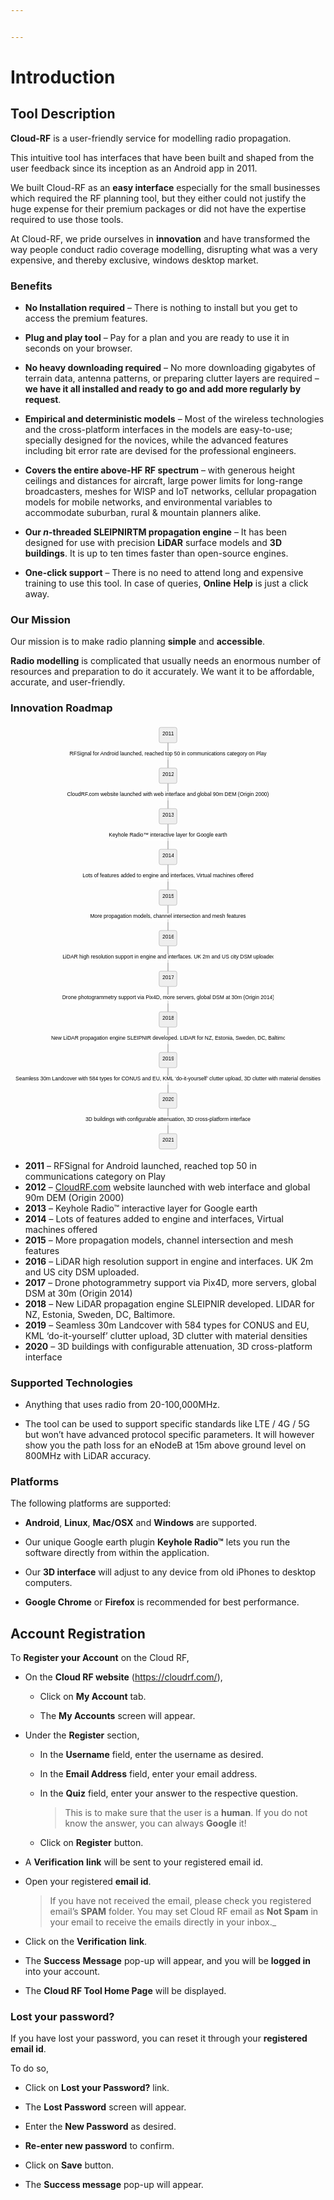 ```yaml
---


---
```


<h1 id="introduction">Introduction</h1>
<h2 id="tool-description">Tool Description</h2>
<p><strong>Cloud-RF</strong> is a user-friendly service for modelling radio propagation.</p>
<p>This intuitive tool has interfaces that have been built and shaped from the user feedback since its inception as an Android app in 2011.</p>
<p>We built Cloud-RF as an <strong>easy interface</strong> especially for the small businesses which required the RF planning tool, but they either could not justify the huge expense for their premium packages or did not have the expertise required to use those tools.</p>
<p>At Cloud-RF, we pride ourselves in <strong>innovation</strong> and have transformed the way people conduct radio coverage modelling, disrupting what was a very expensive, and thereby exclusive, windows desktop market.</p>
<h3 id="benefits">Benefits</h3>
<ul>
<li>
<p><strong>No Installation required</strong> – There is nothing to install but you get to access the premium features.</p>
</li>
<li>
<p><strong>Plug and play tool</strong> – Pay for a plan and you are ready to use it in seconds on your browser.</p>
</li>
<li>
<p><strong>No heavy downloading required</strong> – No more downloading gigabytes of terrain data, antenna patterns, or preparing clutter layers are required – <strong>we have it all installed and ready to go and add more regularly by request</strong>.</p>
</li>
<li>
<p><strong>Empirical and deterministic models</strong> – Most of the wireless technologies and the cross-platform interfaces in the models are easy-to-use; specially designed for the novices, while the advanced features including bit error rate are devised for the professional engineers.</p>
</li>
<li>
<p><strong>Covers the entire above-HF RF spectrum</strong> – with generous height ceilings and distances for aircraft, large power limits for long-range broadcasters, meshes for WISP and IoT networks, cellular propagation models for mobile networks, and environmental variables to accommodate suburban, rural &amp; mountain planners alike.</p>
</li>
<li>
<p><strong>Our <em>n</em>-threaded SLEIPNIRTM propagation engine</strong> – It has been designed for use with precision <strong>LiDAR</strong> surface models and <strong>3D buildings</strong>. It is up to ten times faster than open-source engines.</p>
</li>
<li>
<p><strong>One-click support</strong> – There is no need to attend long and expensive training to use this tool. In case of queries, <strong>Online</strong> <strong>Help</strong> is just a click away.</p>
</li>
</ul>
<h3 id="our-mission">Our Mission</h3>
<p>Our mission is to make radio planning <strong>simple</strong> and <strong>accessible</strong>.</p>
<p><strong>Radio modelling</strong> is complicated that usually needs an enormous number of resources and preparation to do it accurately. We want it to be affordable, accurate, and user-friendly.</p>
<h3 id="innovation-roadmap">Innovation Roadmap</h3>
<pre class=" language-mermaid"><svg id="mermaid-svg-BKJeuzxbtUsm4ZUx" width="100%" xmlns="http://www.w3.org/2000/svg" xmlns:xlink="http://www.w3.org/1999/xlink" height="1287.0400390625" style="max-width: 949.719970703125px;" viewBox="0 -0.0000019073486328125 949.719970703125 1287.0400390625"><style>#mermaid-svg-BKJeuzxbtUsm4ZUx{font-family:"trebuchet ms",verdana,arial,sans-serif;font-size:16px;fill:#000000;}#mermaid-svg-BKJeuzxbtUsm4ZUx .error-icon{fill:#552222;}#mermaid-svg-BKJeuzxbtUsm4ZUx .error-text{fill:#552222;stroke:#552222;}#mermaid-svg-BKJeuzxbtUsm4ZUx .edge-thickness-normal{stroke-width:2px;}#mermaid-svg-BKJeuzxbtUsm4ZUx .edge-thickness-thick{stroke-width:3.5px;}#mermaid-svg-BKJeuzxbtUsm4ZUx .edge-pattern-solid{stroke-dasharray:0;}#mermaid-svg-BKJeuzxbtUsm4ZUx .edge-pattern-dashed{stroke-dasharray:3;}#mermaid-svg-BKJeuzxbtUsm4ZUx .edge-pattern-dotted{stroke-dasharray:2;}#mermaid-svg-BKJeuzxbtUsm4ZUx .marker{fill:#666;stroke:#666;}#mermaid-svg-BKJeuzxbtUsm4ZUx .marker.cross{stroke:#666;}#mermaid-svg-BKJeuzxbtUsm4ZUx svg{font-family:"trebuchet ms",verdana,arial,sans-serif;font-size:16px;}#mermaid-svg-BKJeuzxbtUsm4ZUx .label{font-family:"trebuchet ms",verdana,arial,sans-serif;color:#000000;}#mermaid-svg-BKJeuzxbtUsm4ZUx .cluster-label text{fill:#333;}#mermaid-svg-BKJeuzxbtUsm4ZUx .cluster-label span{color:#333;}#mermaid-svg-BKJeuzxbtUsm4ZUx .label text,#mermaid-svg-BKJeuzxbtUsm4ZUx span{fill:#000000;color:#000000;}#mermaid-svg-BKJeuzxbtUsm4ZUx .node rect,#mermaid-svg-BKJeuzxbtUsm4ZUx .node circle,#mermaid-svg-BKJeuzxbtUsm4ZUx .node ellipse,#mermaid-svg-BKJeuzxbtUsm4ZUx .node polygon,#mermaid-svg-BKJeuzxbtUsm4ZUx .node path{fill:#eee;stroke:#999;stroke-width:1px;}#mermaid-svg-BKJeuzxbtUsm4ZUx .node .label{text-align:center;}#mermaid-svg-BKJeuzxbtUsm4ZUx .node.clickable{cursor:pointer;}#mermaid-svg-BKJeuzxbtUsm4ZUx .arrowheadPath{fill:#333333;}#mermaid-svg-BKJeuzxbtUsm4ZUx .edgePath .path{stroke:#666;stroke-width:1.5px;}#mermaid-svg-BKJeuzxbtUsm4ZUx .flowchart-link{stroke:#666;fill:none;}#mermaid-svg-BKJeuzxbtUsm4ZUx .edgeLabel{background-color:white;text-align:center;}#mermaid-svg-BKJeuzxbtUsm4ZUx .edgeLabel rect{opacity:0.5;background-color:white;fill:white;}#mermaid-svg-BKJeuzxbtUsm4ZUx .cluster rect{fill:hsl(210,66.6666666667%,95%);stroke:#26a;stroke-width:1px;}#mermaid-svg-BKJeuzxbtUsm4ZUx .cluster text{fill:#333;}#mermaid-svg-BKJeuzxbtUsm4ZUx .cluster span{color:#333;}#mermaid-svg-BKJeuzxbtUsm4ZUx div.mermaidTooltip{position:absolute;text-align:center;max-width:200px;padding:2px;font-family:"trebuchet ms",verdana,arial,sans-serif;font-size:12px;background:hsl(-160,0%,93.3333333333%);border:1px solid #26a;border-radius:2px;pointer-events:none;z-index:100;}#mermaid-svg-BKJeuzxbtUsm4ZUx:root{--mermaid-font-family:"trebuchet ms",verdana,arial,sans-serif;}#mermaid-svg-BKJeuzxbtUsm4ZUx flowchart{fill:apa;}</style><g><g class="output"><g class="clusters"></g><g class="edgePaths"><g class="edgePath LS-A LE-B" id="L-A-B" style="opacity: 1;"><path class="path" d="M474.8599853515625,54.2400016784668L474.8599853515625,92.36000156402588L474.8599853515625,130.48000144958496" marker-end="url(https://stackedit.io/app#arrowhead861)" style="fill:none"></path><defs><marker id="arrowhead861" viewBox="0 0 10 10" refX="9" refY="5" markerUnits="strokeWidth" markerWidth="8" markerHeight="6" orient="auto"><path d="M 0 0 L 10 5 L 0 10 z" class="arrowheadPath" style="stroke-width: 1; stroke-dasharray: 1, 0;"></path></marker></defs></g><g class="edgePath LS-B LE-C" id="L-B-C" style="opacity: 1;"><path class="path" d="M474.8599853515625,176.72000312805176L474.8599853515625,214.84000301361084L474.8599853515625,252.96000289916992" marker-end="url(https://stackedit.io/app#arrowhead862)" style="fill:none"></path><defs><marker id="arrowhead862" viewBox="0 0 10 10" refX="9" refY="5" markerUnits="strokeWidth" markerWidth="8" markerHeight="6" orient="auto"><path d="M 0 0 L 10 5 L 0 10 z" class="arrowheadPath" style="stroke-width: 1; stroke-dasharray: 1, 0;"></path></marker></defs></g><g class="edgePath LS-C LE-D" id="L-C-D" style="opacity: 1;"><path class="path" d="M474.8599853515625,299.2000045776367L474.8599853515625,337.3200044631958L474.8599853515625,375.4400043487549" marker-end="url(https://stackedit.io/app#arrowhead863)" style="fill:none"></path><defs><marker id="arrowhead863" viewBox="0 0 10 10" refX="9" refY="5" markerUnits="strokeWidth" markerWidth="8" markerHeight="6" orient="auto"><path d="M 0 0 L 10 5 L 0 10 z" class="arrowheadPath" style="stroke-width: 1; stroke-dasharray: 1, 0;"></path></marker></defs></g><g class="edgePath LS-D LE-E" id="L-D-E" style="opacity: 1;"><path class="path" d="M474.8599853515625,421.6800060272217L474.8599853515625,459.80000591278076L474.8599853515625,497.92000579833984" marker-end="url(https://stackedit.io/app#arrowhead864)" style="fill:none"></path><defs><marker id="arrowhead864" viewBox="0 0 10 10" refX="9" refY="5" markerUnits="strokeWidth" markerWidth="8" markerHeight="6" orient="auto"><path d="M 0 0 L 10 5 L 0 10 z" class="arrowheadPath" style="stroke-width: 1; stroke-dasharray: 1, 0;"></path></marker></defs></g><g class="edgePath LS-E LE-F" id="L-E-F" style="opacity: 1;"><path class="path" d="M474.8599853515625,544.1600074768066L474.8599853515625,582.2800073623657L474.8599853515625,620.4000072479248" marker-end="url(https://stackedit.io/app#arrowhead865)" style="fill:none"></path><defs><marker id="arrowhead865" viewBox="0 0 10 10" refX="9" refY="5" markerUnits="strokeWidth" markerWidth="8" markerHeight="6" orient="auto"><path d="M 0 0 L 10 5 L 0 10 z" class="arrowheadPath" style="stroke-width: 1; stroke-dasharray: 1, 0;"></path></marker></defs></g><g class="edgePath LS-F LE-G" id="L-F-G" style="opacity: 1;"><path class="path" d="M474.8599853515625,666.6400089263916L474.8599853515625,704.7600088119507L474.8599853515625,742.8800086975098" marker-end="url(https://stackedit.io/app#arrowhead866)" style="fill:none"></path><defs><marker id="arrowhead866" viewBox="0 0 10 10" refX="9" refY="5" markerUnits="strokeWidth" markerWidth="8" markerHeight="6" orient="auto"><path d="M 0 0 L 10 5 L 0 10 z" class="arrowheadPath" style="stroke-width: 1; stroke-dasharray: 1, 0;"></path></marker></defs></g><g class="edgePath LS-G LE-H" id="L-G-H" style="opacity: 1;"><path class="path" d="M474.8599853515625,789.1200103759766L474.8599853515625,827.2400102615356L474.8599853515625,865.3600101470947" marker-end="url(https://stackedit.io/app#arrowhead867)" style="fill:none"></path><defs><marker id="arrowhead867" viewBox="0 0 10 10" refX="9" refY="5" markerUnits="strokeWidth" markerWidth="8" markerHeight="6" orient="auto"><path d="M 0 0 L 10 5 L 0 10 z" class="arrowheadPath" style="stroke-width: 1; stroke-dasharray: 1, 0;"></path></marker></defs></g><g class="edgePath LS-H LE-I" id="L-H-I" style="opacity: 1;"><path class="path" d="M474.8599853515625,911.6000118255615L474.8599853515625,949.7200117111206L474.8599853515625,987.8400115966797" marker-end="url(https://stackedit.io/app#arrowhead868)" style="fill:none"></path><defs><marker id="arrowhead868" viewBox="0 0 10 10" refX="9" refY="5" markerUnits="strokeWidth" markerWidth="8" markerHeight="6" orient="auto"><path d="M 0 0 L 10 5 L 0 10 z" class="arrowheadPath" style="stroke-width: 1; stroke-dasharray: 1, 0;"></path></marker></defs></g><g class="edgePath LS-I LE-J" id="L-I-J" style="opacity: 1;"><path class="path" d="M474.8599853515625,1034.0800132751465L474.8599853515625,1072.2000131607056L474.8599853515625,1110.3200130462646" marker-end="url(https://stackedit.io/app#arrowhead869)" style="fill:none"></path><defs><marker id="arrowhead869" viewBox="0 0 10 10" refX="9" refY="5" markerUnits="strokeWidth" markerWidth="8" markerHeight="6" orient="auto"><path d="M 0 0 L 10 5 L 0 10 z" class="arrowheadPath" style="stroke-width: 1; stroke-dasharray: 1, 0;"></path></marker></defs></g><g class="edgePath LS-J LE-K" id="L-J-K" style="opacity: 1;"><path class="path" d="M474.8599853515625,1156.5600147247314L474.8599853515625,1194.6800146102905L474.8599853515625,1232.8000144958496" marker-end="url(https://stackedit.io/app#arrowhead870)" style="fill:none"></path><defs><marker id="arrowhead870" viewBox="0 0 10 10" refX="9" refY="5" markerUnits="strokeWidth" markerWidth="8" markerHeight="6" orient="auto"><path d="M 0 0 L 10 5 L 0 10 z" class="arrowheadPath" style="stroke-width: 1; stroke-dasharray: 1, 0;"></path></marker></defs></g></g><g class="edgeLabels"><g class="edgeLabel" transform="translate(474.8599853515625,92.36000156402588)" style="opacity: 1;"><g transform="translate(-298.4549865722656,-13.119999885559082)" class="label"><rect rx="0" ry="0" width="596.9099731445312" height="26.239999771118164"></rect><foreignObject width="596.9099731445312" height="26.239999771118164"><div xmlns="http://www.w3.org/1999/xhtml" style="display: inline-block; white-space: nowrap;"><span id="L-L-A-B" class="edgeLabel L-LS-A' L-LE-B">RFSignal for Android launched, reached top 50 in communications category on Play</span></div></foreignObject></g></g><g class="edgeLabel" transform="translate(474.8599853515625,214.84000301361084)" style="opacity: 1;"><g transform="translate(-304.364990234375,-13.119999885559082)" class="label"><rect rx="0" ry="0" width="608.72998046875" height="26.239999771118164"></rect><foreignObject width="608.72998046875" height="26.239999771118164"><div xmlns="http://www.w3.org/1999/xhtml" style="display: inline-block; white-space: nowrap;"><span id="L-L-B-C" class="edgeLabel L-LS-B' L-LE-C">CloudRF.com website launched with web interface and global 90m DEM (Origin 2000)</span></div></foreignObject></g></g><g class="edgeLabel" transform="translate(474.8599853515625,337.3200044631958)" style="opacity: 1;"><g transform="translate(-178.97247314453125,-13.119999885559082)" class="label"><rect rx="0" ry="0" width="357.9449462890625" height="26.239999771118164"></rect><foreignObject width="357.9449768066406" height="26.239999771118164"><div xmlns="http://www.w3.org/1999/xhtml" style="display: inline-block; white-space: nowrap;"><span id="L-L-C-D" class="edgeLabel L-LS-C' L-LE-D">Keyhole Radio™ interactive layer for Google earth</span></div></foreignObject></g></g><g class="edgeLabel" transform="translate(474.8599853515625,459.80000591278076)" style="opacity: 1;"><g transform="translate(-265.0199890136719,-13.119999885559082)" class="label"><rect rx="0" ry="0" width="530.0399780273438" height="26.239999771118164"></rect><foreignObject width="530.0399780273438" height="26.239999771118164"><div xmlns="http://www.w3.org/1999/xhtml" style="display: inline-block; white-space: nowrap;"><span id="L-L-D-E" class="edgeLabel L-LS-D' L-LE-E">Lots of features added to engine and interfaces, Virtual machines offered</span></div></foreignObject></g></g><g class="edgeLabel" transform="translate(474.8599853515625,582.2800073623657)" style="opacity: 1;"><g transform="translate(-237.86000061035156,-13.119999885559082)" class="label"><rect rx="0" ry="0" width="475.7200012207031" height="26.239999771118164"></rect><foreignObject width="475.7200012207031" height="26.239999771118164"><div xmlns="http://www.w3.org/1999/xhtml" style="display: inline-block; white-space: nowrap;"><span id="L-L-E-F" class="edgeLabel L-LS-E' L-LE-F">More propagation models, channel intersection and mesh features</span></div></foreignObject></g></g><g class="edgeLabel" transform="translate(474.8599853515625,704.7600088119507)" style="opacity: 1;"><g transform="translate(-318.1999816894531,-13.119999885559082)" class="label"><rect rx="0" ry="0" width="636.3999633789062" height="26.239999771118164"></rect><foreignObject width="636.3999633789062" height="26.239999771118164"><div xmlns="http://www.w3.org/1999/xhtml" style="display: inline-block; white-space: nowrap;"><span id="L-L-F-G" class="edgeLabel L-LS-F' L-LE-G">LiDAR high resolution support in engine and interfaces. UK 2m and US city DSM uploaded</span></div></foreignObject></g></g><g class="edgeLabel" transform="translate(474.8599853515625,827.2400102615356)" style="opacity: 1;"><g transform="translate(-318.97998046875,-13.119999885559082)" class="label"><rect rx="0" ry="0" width="637.9599609375" height="26.239999771118164"></rect><foreignObject width="637.9599609375" height="26.239999771118164"><div xmlns="http://www.w3.org/1999/xhtml" style="display: inline-block; white-space: nowrap;"><span id="L-L-G-H" class="edgeLabel L-LS-G' L-LE-H">Drone photogrammetry support via Pix4D, more servers, global DSM at 30m (Origin 2014)</span></div></foreignObject></g></g><g class="edgeLabel" transform="translate(474.8599853515625,949.7200117111206)" style="opacity: 1;"><g transform="translate(-352.42498779296875,-13.119999885559082)" class="label"><rect rx="0" ry="0" width="704.8499755859375" height="26.239999771118164"></rect><foreignObject width="704.8499755859375" height="26.239999771118164"><div xmlns="http://www.w3.org/1999/xhtml" style="display: inline-block; white-space: nowrap;"><span id="L-L-H-I" class="edgeLabel L-LS-H' L-LE-I">New LiDAR propagation engine SLEIPNIR developed. LIDAR for NZ, Estonia, Sweden, DC, Baltimore</span></div></foreignObject></g></g><g class="edgeLabel" transform="translate(474.8599853515625,1072.2000131607056)" style="opacity: 1;"><g transform="translate(-466.8599853515625,-13.119999885559082)" class="label"><rect rx="0" ry="0" width="933.719970703125" height="26.239999771118164"></rect><foreignObject width="933.719970703125" height="26.239999771118164"><div xmlns="http://www.w3.org/1999/xhtml" style="display: inline-block; white-space: nowrap;"><span id="L-L-I-J" class="edgeLabel L-LS-I' L-LE-J">Seamless 30m Landcover with 584 types for CONUS and EU, KML ‘do-it-yourself’ clutter upload, 3D clutter with material densities</span></div></foreignObject></g></g><g class="edgeLabel" transform="translate(474.8599853515625,1194.6800146102905)" style="opacity: 1;"><g transform="translate(-257.0899963378906,-13.119999885559082)" class="label"><rect rx="0" ry="0" width="514.1799926757812" height="26.239999771118164"></rect><foreignObject width="514.1799926757812" height="26.239999771118164"><div xmlns="http://www.w3.org/1999/xhtml" style="display: inline-block; white-space: nowrap;"><span id="L-L-J-K" class="edgeLabel L-LS-J' L-LE-K">3D buildings with configurable attenuation, 3D cross-platform interface</span></div></foreignObject></g></g></g><g class="nodes"><g class="node default" id="flowchart-A-5344" transform="translate(474.8599853515625,31.1200008392334)" style="opacity: 1;"><rect rx="5" ry="5" x="-26.78499984741211" y="-23.119999885559082" width="53.56999969482422" height="46.239999771118164" class="label-container"></rect><g class="label" transform="translate(0,0)"><g transform="translate(-16.78499984741211,-13.119999885559082)"><foreignObject width="33.56999969482422" height="26.239999771118164"><div xmlns="http://www.w3.org/1999/xhtml" style="display: inline-block; white-space: nowrap;">2011</div></foreignObject></g></g></g><g class="node default" id="flowchart-B-5345" transform="translate(474.8599853515625,153.60000228881836)" style="opacity: 1;"><rect rx="5" ry="5" x="-26.78499984741211" y="-23.119999885559082" width="53.56999969482422" height="46.239999771118164" class="label-container"></rect><g class="label" transform="translate(0,0)"><g transform="translate(-16.78499984741211,-13.119999885559082)"><foreignObject width="33.56999969482422" height="26.239999771118164"><div xmlns="http://www.w3.org/1999/xhtml" style="display: inline-block; white-space: nowrap;">2012</div></foreignObject></g></g></g><g class="node default" id="flowchart-C-5347" transform="translate(474.8599853515625,276.0800037384033)" style="opacity: 1;"><rect rx="5" ry="5" x="-26.78499984741211" y="-23.119999885559082" width="53.56999969482422" height="46.239999771118164" class="label-container"></rect><g class="label" transform="translate(0,0)"><g transform="translate(-16.78499984741211,-13.119999885559082)"><foreignObject width="33.56999969482422" height="26.239999771118164"><div xmlns="http://www.w3.org/1999/xhtml" style="display: inline-block; white-space: nowrap;">2013</div></foreignObject></g></g></g><g class="node default" id="flowchart-D-5349" transform="translate(474.8599853515625,398.5600051879883)" style="opacity: 1;"><rect rx="5" ry="5" x="-26.78499984741211" y="-23.119999885559082" width="53.56999969482422" height="46.239999771118164" class="label-container"></rect><g class="label" transform="translate(0,0)"><g transform="translate(-16.78499984741211,-13.119999885559082)"><foreignObject width="33.56999969482422" height="26.239999771118164"><div xmlns="http://www.w3.org/1999/xhtml" style="display: inline-block; white-space: nowrap;">2014</div></foreignObject></g></g></g><g class="node default" id="flowchart-E-5351" transform="translate(474.8599853515625,521.0400066375732)" style="opacity: 1;"><rect rx="5" ry="5" x="-26.78499984741211" y="-23.119999885559082" width="53.56999969482422" height="46.239999771118164" class="label-container"></rect><g class="label" transform="translate(0,0)"><g transform="translate(-16.78499984741211,-13.119999885559082)"><foreignObject width="33.56999969482422" height="26.239999771118164"><div xmlns="http://www.w3.org/1999/xhtml" style="display: inline-block; white-space: nowrap;">2015</div></foreignObject></g></g></g><g class="node default" id="flowchart-F-5353" transform="translate(474.8599853515625,643.5200080871582)" style="opacity: 1;"><rect rx="5" ry="5" x="-26.78499984741211" y="-23.119999885559082" width="53.56999969482422" height="46.239999771118164" class="label-container"></rect><g class="label" transform="translate(0,0)"><g transform="translate(-16.78499984741211,-13.119999885559082)"><foreignObject width="33.56999969482422" height="26.239999771118164"><div xmlns="http://www.w3.org/1999/xhtml" style="display: inline-block; white-space: nowrap;">2016</div></foreignObject></g></g></g><g class="node default" id="flowchart-G-5355" transform="translate(474.8599853515625,766.0000095367432)" style="opacity: 1;"><rect rx="5" ry="5" x="-26.78499984741211" y="-23.119999885559082" width="53.56999969482422" height="46.239999771118164" class="label-container"></rect><g class="label" transform="translate(0,0)"><g transform="translate(-16.78499984741211,-13.119999885559082)"><foreignObject width="33.56999969482422" height="26.239999771118164"><div xmlns="http://www.w3.org/1999/xhtml" style="display: inline-block; white-space: nowrap;">2017</div></foreignObject></g></g></g><g class="node default" id="flowchart-H-5357" transform="translate(474.8599853515625,888.4800109863281)" style="opacity: 1;"><rect rx="5" ry="5" x="-26.78499984741211" y="-23.119999885559082" width="53.56999969482422" height="46.239999771118164" class="label-container"></rect><g class="label" transform="translate(0,0)"><g transform="translate(-16.78499984741211,-13.119999885559082)"><foreignObject width="33.56999969482422" height="26.239999771118164"><div xmlns="http://www.w3.org/1999/xhtml" style="display: inline-block; white-space: nowrap;">2018</div></foreignObject></g></g></g><g class="node default" id="flowchart-I-5359" transform="translate(474.8599853515625,1010.9600124359131)" style="opacity: 1;"><rect rx="5" ry="5" x="-26.78499984741211" y="-23.119999885559082" width="53.56999969482422" height="46.239999771118164" class="label-container"></rect><g class="label" transform="translate(0,0)"><g transform="translate(-16.78499984741211,-13.119999885559082)"><foreignObject width="33.56999969482422" height="26.239999771118164"><div xmlns="http://www.w3.org/1999/xhtml" style="display: inline-block; white-space: nowrap;">2019</div></foreignObject></g></g></g><g class="node default" id="flowchart-J-5361" transform="translate(474.8599853515625,1133.440013885498)" style="opacity: 1;"><rect rx="5" ry="5" x="-26.78499984741211" y="-23.119999885559082" width="53.56999969482422" height="46.239999771118164" class="label-container"></rect><g class="label" transform="translate(0,0)"><g transform="translate(-16.78499984741211,-13.119999885559082)"><foreignObject width="33.56999969482422" height="26.239999771118164"><div xmlns="http://www.w3.org/1999/xhtml" style="display: inline-block; white-space: nowrap;">2020</div></foreignObject></g></g></g><g class="node default" id="flowchart-K-5363" transform="translate(474.8599853515625,1255.920015335083)" style="opacity: 1;"><rect rx="5" ry="5" x="-26.78499984741211" y="-23.119999885559082" width="53.56999969482422" height="46.239999771118164" class="label-container"></rect><g class="label" transform="translate(0,0)"><g transform="translate(-16.78499984741211,-13.119999885559082)"><foreignObject width="33.56999969482422" height="26.239999771118164"><div xmlns="http://www.w3.org/1999/xhtml" style="display: inline-block; white-space: nowrap;">2021</div></foreignObject></g></g></g></g></g></g></svg></pre>
<ul>
<li><strong>2011</strong> – RFSignal for Android launched, reached top 50 in communications category on Play</li>
<li><strong>2012</strong> – <a href="http://CloudRF.com">CloudRF.com</a> website launched with web interface and global 90m DEM (Origin 2000)</li>
<li><strong>2013</strong> – Keyhole Radio™ interactive layer for Google earth</li>
<li><strong>2014</strong> – Lots of features added to engine and interfaces, Virtual machines offered</li>
<li><strong>2015</strong> – More propagation models, channel intersection and mesh features</li>
<li><strong>2016</strong> – LiDAR high resolution support in engine and interfaces. UK 2m and US city DSM uploaded.</li>
<li><strong>2017</strong> – Drone photogrammetry support via Pix4D, more servers, global DSM at 30m (Origin 2014)</li>
<li><strong>2018</strong> – New LiDAR propagation engine SLEIPNIR developed. LIDAR for NZ, Estonia, Sweden, DC, Baltimore.</li>
<li><strong>2019</strong> – Seamless 30m Landcover with 584 types for CONUS and EU, KML ‘do-it-yourself’ clutter upload, 3D clutter with material densities</li>
<li><strong>2020</strong> – 3D buildings with configurable attenuation, 3D cross-platform interface</li>
</ul>
<h3 id="supported-technologies">Supported Technologies</h3>
<ul>
<li>
<p>Anything that uses radio from 20-100,000MHz.</p>
</li>
<li>
<p>The tool can be used to support specific standards like LTE / 4G / 5G but won’t have advanced protocol specific parameters. It will however show you the path loss for an eNodeB at 15m above ground level on 800MHz with LiDAR accuracy.</p>
</li>
</ul>
<h3 id="platforms">Platforms</h3>
<p>The following platforms are supported:</p>
<ul>
<li>
<p><strong>Android</strong>, <strong>Linux</strong>, <strong>Mac/OSX</strong> and <strong>Windows</strong> are supported.</p>
</li>
<li>
<p>Our unique Google earth plugin <strong>Keyhole Radio™</strong> lets you run the software directly from within the application.</p>
</li>
<li>
<p>Our <strong>3D interface</strong> will adjust to any device from old iPhones to desktop computers.</p>
</li>
<li>
<p><strong>Google Chrome</strong> or <strong>Firefox</strong> is recommended for best performance.</p>
</li>
</ul>
<h2 id="account-registration">Account Registration</h2>
<p>To <strong>Register your Account</strong> on the Cloud RF,</p>
<ul>
<li>
<p>On the <strong>Cloud RF website</strong> (<a href="https://cloudrf.com/">https://cloudrf.com/</a>),</p>
<ul>
<li>
<p>Click on <strong>My Account</strong> tab.</p>
</li>
<li>
<p>The <strong>My Accounts</strong> screen will appear.</p>
</li>
</ul>
</li>
<li>
<p>Under the <strong>Register</strong> section,</p>
<ul>
<li>
<p>In the <strong>Username</strong> field, enter the username  as desired.</p>
</li>
<li>
<p>In the <strong>Email Address</strong> field, enter your  email address.</p>
</li>
<li>
<p>In the <strong>Quiz</strong> field, enter your answer to the respective question.</p>
<blockquote>
<p>This is to make sure that the user is a <strong>human</strong>. If you do not know the answer, you can always <strong>Google</strong> it!</p>
</blockquote>
</li>
<li>
<p>Click on <strong>Register</strong> button.</p>
</li>
</ul>
</li>
<li>
<p>A <strong>Verification</strong> <strong>link</strong> will be sent to your registered email id.</p>
</li>
<li>
<p>Open your registered <strong>email id</strong>.</p>
<blockquote>
<p>If you have not received the email, please check you registered email’s <strong>SPAM</strong> folder. You may set Cloud RF email as <strong>Not Spam</strong> in your email to receive the emails directly in your inbox._</p>
</blockquote>
</li>
<li>
<p>Click on the <strong>Verification</strong> <strong>link</strong>.</p>
</li>
<li>
<p>The <strong>Success</strong> <strong>Message</strong> pop-up will appear, and you will be <strong>logged in</strong> into your account.</p>
</li>
<li>
<p>The <strong>Cloud RF Tool Home Page</strong> will be displayed.</p>
</li>
</ul>
<h3 id="lost-your-password">Lost your password?</h3>
<p>If you have lost your password, you can reset it through your <strong>registered email id</strong>.</p>
<p>To do so,</p>
<ul>
<li>
<p>Click on <strong>Lost your Password?</strong> link.</p>
</li>
<li>
<p>The <strong>Lost Password</strong> screen will appear.</p>
</li>
<li>
<p>Enter the <strong>New Password</strong> as desired.</p>
</li>
<li>
<p><strong>Re-enter new password</strong> to confirm.</p>
</li>
<li>
<p>Click on <strong>Save</strong> button.</p>
</li>
<li>
<p>The <strong>Success message</strong> pop-up will appear.</p>
</li>
</ul>

